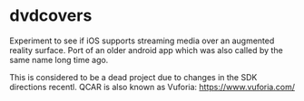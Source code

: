 # dvdcovers
Experiment to see if iOS supports streaming media over an augmented reality surface. Port of an older android app which was also called by the same name long time ago.

This is considered to be a dead project due to changes in the SDK directions recentl. QCAR is also known as Vuforia: https://www.vuforia.com/
